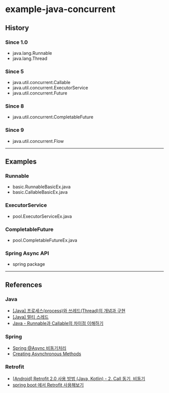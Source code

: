 # example-java-concurrent

## History
### Since 1.0
* java.lang.Runnable
* java.lang.Thread

### Since 5
* java.util.concurrent.Callable<T>
* java.util.concurrent.ExecutorService
* java.util.concurrent.Future<T>

### Since 8
* java.util.concurrent.CompletableFuture<T>

### Since 9
* java.util.concurrent.Flow

---

## Examples
### Runnable
* basic.RunnableBasicEx.java
* basic.CallableBasicEx.java

### ExecutorService
* pool.ExecutorServiceEx.java

### CompletableFuture
* pool.CompletableFutureEx.java

### Spring Async API 
* spring package

---

## References
### Java
* [[Java] 프로세스(process)와 쓰레드(Thread)의 개념과 구현](https://devlog-wjdrbs96.tistory.com/m/145)
* [[Java] 멀티 스레드](https://velog.io/@sezzzini/Java-%EB%A9%80%ED%8B%B0-%EC%8A%A4%EB%A0%88%EB%93%9C)
* [Java - Runnable과 Callable의 차이점 이해하기](https://codechacha.com/ko/java-callable-vs-runnable/)

### Spring
* [Spring @Async 비동기처리](http://dveamer.github.io/java/SpringAsync.html)
* [Creating Asynchronous Methods](https://spring.io/guides/gs/async-method/)

### Retrofit
* [[Android] Retrofit 2.0 사용 방법 (Java, Kotlin) - 2. Call 동기, 비동기](https://gwi02379.tistory.com/7)
* [spring boot 에서 Retrofit 사용해보기](https://nevercaution.github.io/retrofit-with-spring-boot/)